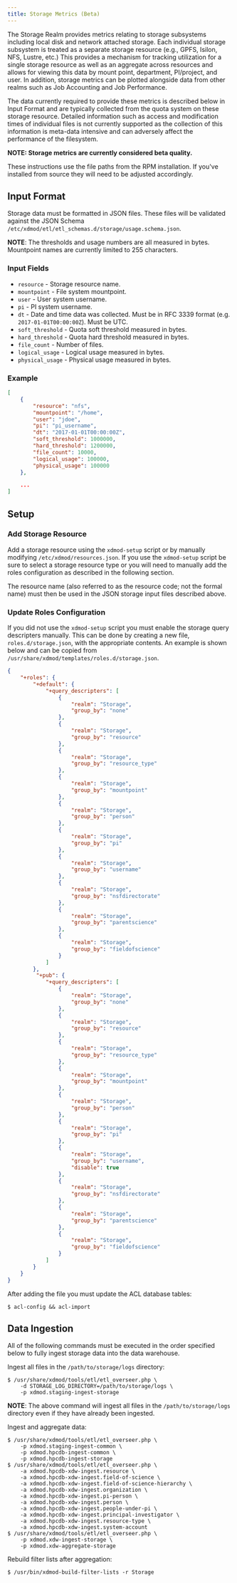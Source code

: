 ```yaml
---
title: Storage Metrics (Beta)
---
```


The Storage Realm provides metrics relating to storage subsystems including
local disk and network attached storage. Each individual storage subsystem is
treated as a separate storage resource (e.g., GPFS, Isilon, NFS, Lustre, etc.)
This provides a mechanism for tracking utilization for a single storage
resource as well as an aggregate across resources and allows for viewing this
data by mount point, department, PI/project, and user. In addition, storage
metrics can be plotted alongside data from other realms such as Job Accounting
and Job Performance.

The data currently required to provide these metrics is described below in
Input Format and are typically collected from the quota system on these storage
resource. Detailed information such as access and modification times of
individual files is not currently supported as the collection of this
information is meta-data intensive and can adversely affect the performance of
the filesystem.

**NOTE: Storage metrics are currently considered beta quality.**

These instructions use the file paths from the RPM installation.  If you've
installed from source they will need to be adjusted accordingly.

## Input Format

Storage data must be formatted in JSON files.  These files will be validated
against the JSON Schema
`/etc/xdmod/etl/etl_schemas.d/storage/usage.schema.json`.

**NOTE**: The thresholds and usage numbers are all measured in bytes.
Mountpoint names are currently limited to 255 characters.

### Input Fields

- `resource` - Storage resource name.
- `mountpoint` - File system mountpoint.
- `user` - User system username.
- `pi` - PI system username.
- `dt` - Date and time data was collected.  Must be in RFC 3339 format
  (e.g. `2017-01-01T00:00:00Z`).  Must be UTC.
- `soft_threshold` - Quota soft threshold measured in bytes.
- `hard_threshold` - Quota hard threshold measured in bytes.
- `file_count` - Number of files.
- `logical_usage` - Logical usage measured in bytes.
- `physical_usage` - Physical usage measured in bytes.

### Example

```json
[
    {
        "resource": "nfs",
        "mountpoint": "/home",
        "user": "jdoe",
        "pi": "pi_username",
        "dt": "2017-01-01T00:00:00Z",
        "soft_threshold": 1000000,
        "hard_threshold": 1200000,
        "file_count": 10000,
        "logical_usage": 100000,
        "physical_usage": 100000
    },

    ...
]
```

## Setup

### Add Storage Resource

Add a storage resource using the `xdmod-setup` script or by manually modifying
`/etc/xdmod/resources.json`.  If you use the `xdmod-setup` script be sure to
select a storage resource type or you will need to manually add the roles
configuration as described in the following section.

The resource name (also referred to as the resource code; not the formal name)
must then be used in the JSON storage input files described above.

### Update Roles Configuration

If you did not use the `xdmod-setup` script you must enable the storage query
descripters manually.  This can be done by creating a new file,
`roles.d/storage.json`, with the appropriate contents.  An example is shown
below and can be copied from `/usr/share/xdmod/templates/roles.d/storage.json`.

```json
{
    "+roles": {
        "+default": {
            "+query_descripters": [
                {
                    "realm": "Storage",
                    "group_by": "none"
                },
                {
                    "realm": "Storage",
                    "group_by": "resource"
                },
                {
                    "realm": "Storage",
                    "group_by": "resource_type"
                },
                {
                    "realm": "Storage",
                    "group_by": "mountpoint"
                },
                {
                    "realm": "Storage",
                    "group_by": "person"
                },
                {
                    "realm": "Storage",
                    "group_by": "pi"
                },
                {
                    "realm": "Storage",
                    "group_by": "username"
                },
                {
                    "realm": "Storage",
                    "group_by": "nsfdirectorate"
                },
                {
                    "realm": "Storage",
                    "group_by": "parentscience"
                },
                {
                    "realm": "Storage",
                    "group_by": "fieldofscience"
                }
            ]
        },
         "+pub": {
            "+query_descripters": [
                {
                    "realm": "Storage",
                    "group_by": "none"
                },
                {
                    "realm": "Storage",
                    "group_by": "resource"
                },
                {
                    "realm": "Storage",
                    "group_by": "resource_type"
                },
                {
                    "realm": "Storage",
                    "group_by": "mountpoint"
                },
                {
                    "realm": "Storage",
                    "group_by": "person"
                },
                {
                    "realm": "Storage",
                    "group_by": "pi"
                },
                {
                    "realm": "Storage",
                    "group_by": "username",
                    "disable": true
                },
                {
                    "realm": "Storage",
                    "group_by": "nsfdirectorate"
                },
                {
                    "realm": "Storage",
                    "group_by": "parentscience"
                },
                {
                    "realm": "Storage",
                    "group_by": "fieldofscience"
                }
            ]
        }
    }
}
```

After adding the file you must update the ACL database tables:

```
$ acl-config && acl-import
```

## Data Ingestion

All of the following commands must be executed in the order specified below to
fully ingest storage data into the data warehouse.

Ingest all files in the `/path/to/storage/logs` directory:

```
$ /usr/share/xdmod/tools/etl/etl_overseer.php \
    -d STORAGE_LOG_DIRECTORY=/path/to/storage/logs \
    -p xdmod.staging-ingest-storage
```

**NOTE**: The above command will ingest all files in the `/path/to/storage/logs`
directory even if they have already been ingested.

Ingest and aggregate data:

```
$ /usr/share/xdmod/tools/etl/etl_overseer.php \
    -p xdmod.staging-ingest-common \
    -p xdmod.hpcdb-ingest-common \
    -p xdmod.hpcdb-ingest-storage
$ /usr/share/xdmod/tools/etl/etl_overseer.php \
    -a xdmod.hpcdb-xdw-ingest.resource \
    -a xdmod.hpcdb-xdw-ingest.field-of-science \
    -a xdmod.hpcdb-xdw-ingest.field-of-science-hierarchy \
    -a xdmod.hpcdb-xdw-ingest.organization \
    -a xdmod.hpcdb-xdw-ingest.pi-person \
    -a xdmod.hpcdb-xdw-ingest.person \
    -a xdmod.hpcdb-xdw-ingest.people-under-pi \
    -a xdmod.hpcdb-xdw-ingest.principal-investigator \
    -a xdmod.hpcdb-xdw-ingest.resource-type \
    -a xdmod.hpcdb-xdw-ingest.system-account
$ /usr/share/xdmod/tools/etl/etl_overseer.php \
    -p xdmod.xdw-ingest-storage \
    -p xdmod.xdw-aggregate-storage
```

Rebuild filter lists after aggregation:

```
$ /usr/bin/xdmod-build-filter-lists -r Storage
```
